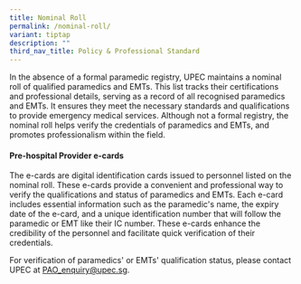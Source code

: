 ```yaml
---
title: Nominal Roll
permalink: /nominal-roll/
variant: tiptap
description: ""
third_nav_title: Policy & Professional Standard
---
```

<p>In the absence of a formal paramedic registry, UPEC maintains a nominal
roll of qualified paramedics and EMTs. This list tracks their certifications
and professional details, serving as a record of all recognised paramedics
and EMTs. It ensures they meet the necessary standards and qualifications
to provide emergency medical services. Although not a formal registry,
the nominal roll helps verify the credentials of paramedics and EMTs, and
promotes professionalism within the field.</p>
<h4><strong>Pre-hospital Provider e-cards</strong></h4>
<p>The e-cards are digital identification cards issued to personnel listed
on the nominal roll. These e-cards provide a convenient and professional
way to verify the qualifications and status of paramedics and EMTs. Each
e-card includes essential information such as the paramedic's name, the
expiry date of the e-card, and a unique identification number that will
follow the paramedic or EMT like their IC number. These e-cards enhance
the credibility of the personnel and facilitate quick verification of their
credentials.</p>
<p>For verification of paramedics' or EMTs' qualification status, please
contact UPEC at <a href="mailto:PAO_enquiry@upec.sg" rel="noopener noreferrer nofollow" target="_blank">PAO_enquiry@upec.sg</a>.</p>